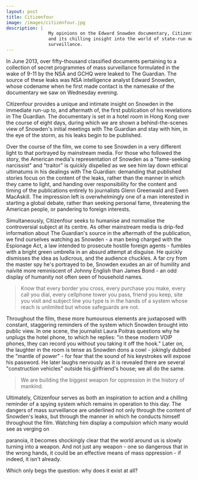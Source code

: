 ```yaml
---
layout: post
title: Citizenfour
image: /images/citizenfour.jpg
description: |
                My opinions on the Edward Snowden documentary, Citizenfour,
                and its chilling insight into the world of state-run mass
                surveillance.
---
```

In June 2013, over fifty-thousand classified documents pertaining to a
collection of secret programmes of mass surveillance formulated in the wake of
9-11 by the NSA and GCHQ were leaked to The Guardian. The source of these leaks
was NSA intelligence analyst Edward Snowden, whose codename when he first made
contact is the namesake of the documentary we saw on Wednesday evening.

Citizenfour provides a unique and intimate insight on Snowden in the immediate
run-up to, and aftermath of, the first publication of his revelations in The
Guardian. The documentary is set in a hotel room in Hong Kong over the course
of eight days, during which we are shown a behind-the-scenes view of Snowden's
initial meetings with The Guardian and stay with him, in the eye of the storm, 
as his leaks begin to be published.

Over the course of the film, we come to see Snowden in a very different light 
to that portrayed by mainstream media. For those who followed the story, the 
American media's representation of Snowden as a "fame-seeking narcissist" 
and "traitor" is quickly dispelled as we see him lay down ethical ultimatums in 
his dealings with The Guardian: demanding that published stories focus on the 
content of the leaks, rather than the manner in which they came to light, and 
handing over responsibility for the content and timing of the publications 
entirely to journalists Glenn Greenwald and Ewen MacAskill. The impression left 
is overwhelmingly one of a man interested in starting a global debate, rather 
than seeking personal fame, threatening the American people, or pandering to 
foreign interests.

Simultaneously, Citizenfour seeks to humanise and normalise the controversial 
subject at its centre. As other mainstream media is drip-fed information about 
The Guardian's source in the aftermath of the publication, we find ourselves 
watching as Snowden - a man being charged with the Espionage Act, a law 
intended to prosecute hostile foreign agents - fumbles with a bright green 
umbrella in an absurd attempt at disguise. He quickly dismisses the idea as 
ludicrous, and the audience chuckles. A far cry from the master spy he's 
portrayed to be, Snowden exudes an air of humility and naïvité more reminiscent 
of Johnny English than James Bond - an odd display of humanity not often seen 
of household names.

> Know that every border you cross, every purchase you make, every call you 
  dial, every cellphone tower you pass, friend you keep, site you visit and 
  subject line you type is in the hands of a system whose reach is unlimited 
  but whose safeguards are not.

Throughout the film, these more humourous elements are juxtaposed with 
constant, staggering reminders of the system which Snowden brought into 
public view. In one scene, the journalist Laura Poitras questions why he 
unplugs the hotel phone, to which he replies: "in these modern VOIP phones, 
they can record you without you taking it off the hook." Later on, the 
laughter in the room is tense as Snowden dons a cowl - jokingly dubbed the 
"mantle of power" - for fear that the sound of his keystrokes will expose his 
password. He later laughs nervously as it is revealed there are several 
"construction vehicles" outside his girlfriend's house; we all do the same.

> We are building the biggest weapon for oppression in the history of 
  mankind.

Ultimately, Citizenfour serves as both an inspiration to action and a chilling 
reminder of a spying system which remains in operation to this day. The dangers 
of mass surveillance are underlined not only through the content of Snowden's 
leaks, but through the manner in which he conducts himself throughout the 
film. Watching him display a compulsion which many would see as verging on 

paranoia, it becomes shockingly clear that the world around us is slowly 
turning into a weapon. And not just any weapon - one so dangerous that in the 
wrong hands, it could be an effective means of mass oppression - if indeed, it 
isn't already.

Which only begs the question: why does it exist at all?
